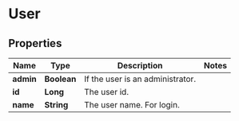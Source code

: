 # User

## Properties
Name | Type | Description | Notes
------------ | ------------- | ------------- | -------------
**admin** | **Boolean** | If the user is an administrator. | 
**id** | **Long** | The user id. | 
**name** | **String** | The user name. For login. | 

